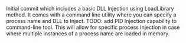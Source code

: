 Initial commit which includes a basic DLL Injection using LoadLibrary method. It comes with a command line utility where you can specify a process name and DLL to Inject. TODO: add PID Injection capability to command-line tool. This will allow for specific process Injection in case where multiple instances of a process name are loaded in memory.
